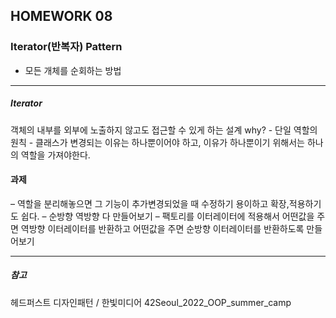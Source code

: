 ## HOMEWORK 08
### Iterator(반복자) Pattern
- 모든 개체를 순회하는 방법

---
##### Iterator
객체의 내부를 외부에 노출하지 않고도 접근할 수 있게 하는 설계
	why?
	- 단일 역할의 원칙
		- 클래스가 변경되는 이유는 하나뿐이어야 하고, 이유가 하나뿐이기 위해서는 하나의 역할을 가져야한다. 






#### 과제
– 역할을 분리해놓으면 그 기능이 추가변경되었을 때 수정하기 용이하고 확장,적용하기도 쉽다.
– 순방향 역방향 다 만들어보기
– 팩토리를 이터레이터에 적용해서 어떤값을 주면 역방향 이터레이터를 반환하고 어떤값을 주면 순방향 이터레이터를 반환하도록 만들어보기





---
##### 참고

헤드퍼스트 디자인패턴 / 한빛미디어 
42Seoul_2022_OOP_summer_camp 